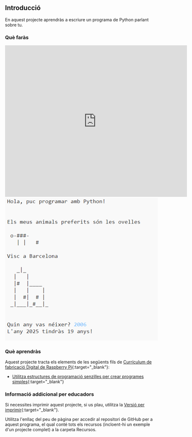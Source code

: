 ## Introducció

En aquest projecte aprendràs a escriure un programa de Python parlant sobre tu.

### Què faràs

<div class="trinket">
  <iframe src="https://trinket.io/embed/python/a1f663ae0d?outputOnly=true&start=result" width="600" height="500" frameborder="0" marginwidth="0" marginheight="0" allowfullscreen>
  </iframe>
  <img src="images/me-final.png">
</div>

### Què aprendràs

Aquest projecte tracta els elements de les següents fils de [Currículum de fabricació Digital de Raspberry Pi](http://rpf.io/curriculum){:target="_blank"}:

+ [Utilitza estructures de programació senzilles per crear programes simples](https://www.raspberrypi.org/curriculum/programming/creator){:target="_blank"}

### Informació addicional per educadors

Si necessites imprimir aquest projecte, si us plau, utilitza la [Versió per imprimir](https://projects.raspberrypi.org/en/projects/about-me/print){:target="_blank"}.

Utilitza l'enllaç del peu de pàgina per accedir al repositori de GitHub per a aquest programa, el qual conté tots els recursos (incloent-hi un exemple d'un projecte complet) a la carpeta Recursos.